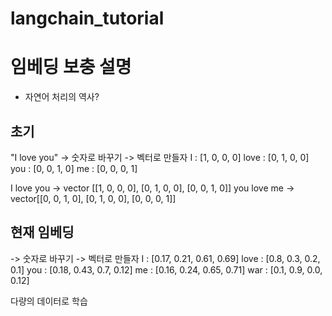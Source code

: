 # langchain_tutorial

# 임베딩 보충 설명
- 자연어 처리의 역사?
## 초기
"I love you"
-> 숫자로 바꾸기 -> 벡터로 만들자
I : [1, 0, 0, 0]
love : [0, 1, 0, 0]
you : [0, 0, 1, 0]
me : [0, 0, 0, 1]

I love you -> vector [[1, 0, 0, 0], [0, 1, 0, 0], [0, 0, 1, 0]]
you love me -> vector[[0, 0, 1, 0], [0, 1, 0, 0], [0, 0, 0, 1]]

## 현재 임베딩
-> 숫자로 바꾸기 -> 벡터로 만들자
I : [0.17, 0.21, 0.61, 0.69]
love : [0.8, 0.3, 0.2, 0.1]
you : [0.18, 0.43, 0.7, 0.12]
me : [0.16, 0.24, 0.65, 0.71]
war : [0.1, 0.9, 0.0, 0.12]

다량의 데이터로 학습